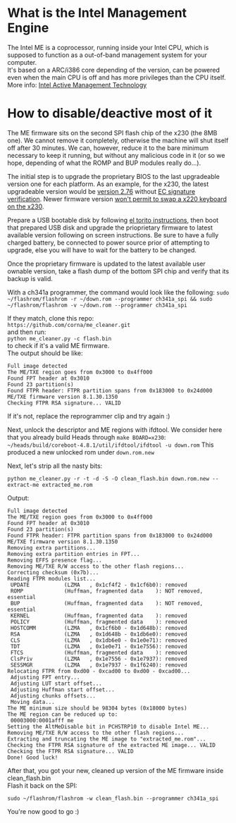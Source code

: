 What is the Intel Management Engine
===
The Intel ME is a coprocessor, running inside your Intel CPU, which is supposed to function as a out-of-band management system for your computer.  
It's based on a ARC/i386 core depending of the version, can be powered even when the main CPU is off and has more privileges than the CPU itself.  
More info: [Intel Active Management Technology](https://en.wikipedia.org/wiki/Intel_Active_Management_Technology)

How to disable/deactive most of it
===
The ME firmware sits on the second SPI flash chip of the x230 (the 8MB one). We cannot remove it completely, otherwise the machine will shut itself off after 30 minutes. We can, however, reduce it to the bare minimum necessary to keep it running, but without any malicious code in it (or so we hope, depending of what the ROMP and BUP modules really do...).

The initial step is to upgrade the proprietary BIOS to the last upgradeable version one for each platform. 
As an example, for the x230, the latest upgradeable version would be [version 2.76](https://download.lenovo.com/pccbbs/mobiles/g2uj32us.iso) without [EC signature verification](https://support.lenovo.com/us/en/solutions/len-27764). Newer firmware version [won't permit to swap a x220 keyboard on the x230](https://github.com/hamishcoleman/thinkpad-ec/pull/130).  

Prepare a USB bootable disk by following [el torito instructions](https://askubuntu.com/questions/651281/write-bootable-bios-update-iso-to-usb-stick), then boot that prepared USB disk and upgrade the prioprietary firmware to latest available version following on screen instructions. Be sure to have a fully charged battery, be connected to power source prior of attempting to upgrade, else you will have to wait for the battery to be changed.

Once the proprietary firmware is updated to the latest available user ownable version, take a flash dump of the bottom SPI chip and verify that its backup is valid.

With a ch341a programmer, the command would look like the following:
`sudo ~/flashrom/flashrom -r ~/down.rom --programmer ch341a_spi && sudo ~/flashrom/flashrom -v ~/down.rom --programmer ch341a_spi`

If they match, clone this repo:  
`https://github.com/corna/me_cleaner.git`  
and then run:  
`python me_cleaner.py -c flash.bin`  
to check if it's a valid ME firmware.  
The output should be like:  

```
Full image detected
The ME/TXE region goes from 0x3000 to 0x4ff000
Found FPT header at 0x3010
Found 23 partition(s)
Found FTPR header: FTPR partition spans from 0x183000 to 0x24d000
ME/TXE firmware version 8.1.30.1350
Checking FTPR RSA signature... VALID
```

If it's not, replace the reprogrammer clip and try again :)  

Next, unlock the descriptor and ME regions with ifdtool. We consider here that you already build Heads through `make BOARD=x230`:
`~/heads/build/coreboot-4.8.1/util/ifdtool/ifdtool -u down.rom`
This produced a new unlocked rom under `down.rom.new`

Next, let's strip all the nasty bits:  

`python me_cleaner.py -r -t -d -S -O clean_flash.bin down.rom.new --extract-me extracted_me.rom`

Output:  

```
Full image detected
The ME/TXE region goes from 0x3000 to 0x4ff000
Found FPT header at 0x3010
Found 23 partition(s)
Found FTPR header: FTPR partition spans from 0x183000 to 0x24d000
ME/TXE firmware version 8.1.30.1350
Removing extra partitions...
Removing extra partition entries in FPT...
Removing EFFS presence flag...
Removing ME/TXE R/W access to the other flash regions...
Correcting checksum (0x7b)...
Reading FTPR modules list...
 UPDATE           (LZMA   , 0x1cf4f2 - 0x1cf6b0): removed
 ROMP             (Huffman, fragmented data    ): NOT removed, essential
 BUP              (Huffman, fragmented data    ): NOT removed, essential
 KERNEL           (Huffman, fragmented data    ): removed
 POLICY           (Huffman, fragmented data    ): removed
 HOSTCOMM         (LZMA   , 0x1cf6b0 - 0x1d648b): removed
 RSA              (LZMA   , 0x1d648b - 0x1db6e0): removed
 CLS              (LZMA   , 0x1db6e0 - 0x1e0e71): removed
 TDT              (LZMA   , 0x1e0e71 - 0x1e7556): removed
 FTCS             (Huffman, fragmented data    ): removed
 ClsPriv          (LZMA   , 0x1e7556 - 0x1e7937): removed
 SESSMGR          (LZMA   , 0x1e7937 - 0x1f6240): removed
Relocating FTPR from 0xd00 - 0xcad00 to 0xd00 - 0xcad00...
 Adjusting FPT entry...
 Adjusting LUT start offset...
 Adjusting Huffman start offset...
 Adjusting chunks offsets...
 Moving data...
The ME minimum size should be 98304 bytes (0x18000 bytes)
The ME region can be reduced up to:
 00003000:0001afff me
Setting the AltMeDisable bit in PCHSTRP10 to disable Intel ME...
Removing ME/TXE R/W access to the other flash regions...
Extracting and truncating the ME image to "extracted_me.rom"...
Checking the FTPR RSA signature of the extracted ME image... VALID
Checking the FTPR RSA signature... VALID
Done! Good luck!
```

After that, you got your new, cleaned up version of the ME firmware inside clean_flash.bin  
Flash it back on the SPI:

`sudo ~/flashrom/flashrom -w clean_flash.bin --programmer ch341a_spi`

You're now good to go :)
